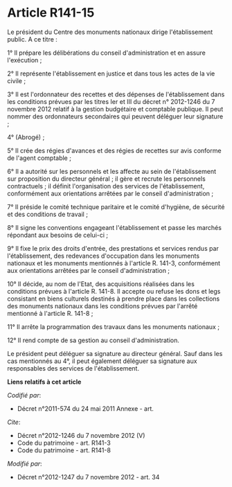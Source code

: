 # Article R141-15

Le président du Centre des monuments nationaux dirige l'établissement public. A ce titre : 

1° Il prépare les délibérations du conseil d'administration et en assure l'exécution ; 

2° Il représente l'établissement en justice et dans tous les actes de la vie civile ; 

3° Il est l'ordonnateur des recettes et des dépenses de l'établissement dans les conditions prévues par les titres Ier et III
du décret n° 2012-1246 du 7 novembre 2012 relatif à la gestion budgétaire et comptable publique. Il peut nommer des
ordonnateurs secondaires qui peuvent déléguer leur signature ; 

4° (Abrogé) ; 

5° Il crée des régies d'avances et des régies de recettes sur avis conforme de l'agent comptable ; 

6° Il a autorité sur les personnels et les affecte au sein de l'établissement sur proposition du directeur général ; il gère
et recrute les personnels contractuels ; il définit l'organisation des services de l'établissement, conformément aux
orientations arrêtées par le conseil d'administration ; 

7° Il préside le comité technique paritaire et le comité d'hygiène, de sécurité et des conditions de travail ; 

8° Il signe les conventions engageant l'établissement et passe les marchés répondant aux besoins de celui-ci ; 

9° Il fixe le prix des droits d'entrée, des prestations et services rendus par l'établissement, des redevances d'occupation
dans les monuments nationaux et les monuments mentionnés à l'article R. 141-3, conformément aux orientations arrêtées par le
conseil d'administration ; 

10° Il décide, au nom de l'Etat, des acquisitions réalisées dans les conditions prévues à l'article R. 141-8. Il accepte ou
refuse les dons et legs consistant en biens culturels destinés à prendre place dans les collections des monuments nationaux
dans les conditions prévues par l'arrêté mentionné à l'article R. 141-8 ; 

11° Il arrête la programmation des travaux dans les monuments nationaux ; 

12° Il rend compte de sa gestion au conseil d'administration. 

Le président peut déléguer sa signature au directeur général. Sauf dans les cas mentionnés au 4°, il peut également déléguer
sa signature aux responsables des services de l'établissement.

**Liens relatifs à cet article**

_Codifié par_:

  - Décret n°2011-574 du 24 mai 2011 Annexe - art.

_Cite_:

  - Décret n°2012-1246 du 7 novembre 2012 (V)
  - Code du patrimoine - art. R141-3
  - Code du patrimoine - art. R141-8

_Modifié par_:

  - Décret n°2012-1247 du 7 novembre 2012 - art. 34
